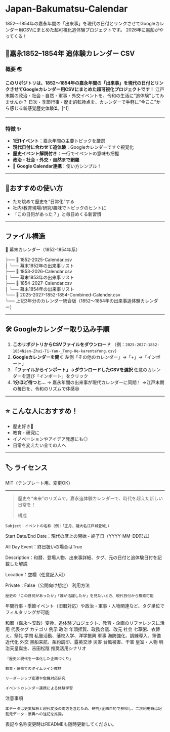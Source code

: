 # Japan-Bakumatsu-Calendar
1852〜1854年の嘉永年間の「出来事」を現代の日付とリンクさせてGoogleカレンダー用CSVにまとめた超可視化追体験プロジェクトです。
2026年に黒船がやってくる！

## 🎉嘉永1852–1854年 追体験カレンダー CSV

### 概要 🌏

**このリポジトリは、1852〜1854年の嘉永年間の「出来事」を現代の日付とリンクさせてGoogleカレンダー用CSVにまとめた超可視化プロジェクトです！**
江戸末期の政治・社会・自然・軍事・外交イベントを、令和の生活に“追体験”してみませんか？
日次・季節行事・歴史的転換点を、カレンダーで手軽に“今ここ”から感じる新感覚歴史体験⏳。[^1]

***

### 特徴 ✨

- **1日1イベント**：嘉永年間の主要トピックを厳選
- **現代日付に合わせて追体験**：Googleカレンダーですぐ視覚化
- **歴史イベント解説付き**：一行でイベントの意味も把握
- **政治・社会・外交・自然まで網羅**
- **📅 Google Calendar連携**：使い方シンプル！

***

## 🚀おすすめの使い方

- ただ眺めて歴史を“日常化”する
- 社内/教育現場/研究/趣味でトピックのヒントに
- 「この日何があった？」と毎日めくる新習慣

***
## ファイル構造
📁 幕末カレンダー（1852-1854年系）

├── 📄 1852-2025-Calendar.csv  
│   └── 幕末1852年の出来事リスト  
├── 📄 1853-2026-Calendar.csv  
│   └── 幕末1853年の出来事リスト  
├── 📄 1854-2027-Calendar.csv  
│   └── 幕末1854年の出来事リスト  
└── 📄 2025-2027-1852-1854-Combined-Calender.csv  
    └── 上記3年分のカレンダー統合版（1852～1854年の出来事追体験カレンダー）

***

## 🛠 Googleカレンダー取り込み手順

1. **このリポジトリからCSVファイルをダウンロード**
（例：`2025-2027-1852-1854Nian-Zhui-Ti-Yan-_Tong-He-karentaYong.csv`）
2. **Googleカレンダーを開く**
左側「その他のカレンダー」→「+」→「インポート」
3. **「ファイルからインポート」→ダウンロードしたCSVを選択**
任意のカレンダーを選び「インポート」をクリック
4. **1分ほど待つと…**
→ 嘉永年間の出来事が現代カレンダーに同期！
⇒江戸末期の毎日を、令和のリズムで体感😃

***

## ⭐️ こんな人におすすめ！

- 歴史好き👘
- 教育・研究に
- イノベーションやアイデア発想にも◎
- 日常を変えたい全ての人へ

***

## 🏷️ ライセンス

MIT（テンプレート用。変更OK）

***

> 歴史を“未来”のリズムで。嘉永追体験カレンダーで、時代を超えた新しい日常を！
>
> 構成

    Subject：イベントの名称（例：「正月、諸大名江戸城登城」）

Start Date/End Date：現代の暦上の開始・終了日（YYYY-MM-DD形式）

All Day Event：終日扱いの場合はTrue

Description：和暦、登場人物、出来事詳細、タグ、元の日付と追体験日付を記載した解説

Location：空欄（任意記入可）

Private：False（公開向け想定）
利用方法

    歴史の「この日何があったか」「誰が活躍したか」を見たいとき、現代日付から検索可能

年間行事・季節イベント（旧暦対応）や政治・軍事・人物関連など、タグ単位でフィルタリングが可能

和暦（嘉永～安政）変換、追体験プロジェクト、教育・企画のリファレンスに活用
代表タグ
カテゴリ	例示
政治	年頭拝賀、政務会議、改元
社会	七草粥、衣替え、祭礼
学問	私塾活動、藩校入学、洋学振興
軍事	海防強化、調練導入、軍備近代化
外交	黒船来航、条約調印、露英交渉
災害	台風被害、干害
皇室・人物	明治天皇誕生、吉田松陰
推奨活用シナリオ

    「歴史と現代を一体化した企画づくり」

    教育・研修でのタイムライン教材

    リーダーシップ変遷や危機対応研究

    イベントカレンダー連携による体験学習

注意事項

    本データは史実解釈と現代変換の両方を含むため、研究/企画目的で参照し、二次利用時は記載元データ・原典への注記を推奨。

表記や名称変更時はREADMEも随時更新してください。
